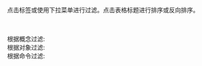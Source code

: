 ---
---
<script language="JavaScript">
var dropDownsPopulated = false;
$( document ).ready(function() {
  // When the document loads, get the metadata JSON, and kick off tbl render
  $.get("/metadata.txt", function(data, status) {
    metadata = $.parseJSON(data);
    metadata.pages.sort(dynamicSort("t"));
    mainLogic()
    $(window).bind( 'hashchange', function(e) {
      mainLogic();
    });
  });
});
function mainLogic()
{
  // If there's a tag filter, change the table/drop down output
  if (!dropDownsPopulated) populateDropdowns();
  var tag=window.location.hash.replace("#","");
  if(tag) {
    tag = $.trim(tag);
    for (i=0;i<tagName.length;i++) {
      querystringTag = tagName[i] + "=";
      if (tag.indexOf(querystringTag) > -1)
      {
        console.log("in mainLog: querystringTag of " + querystringTag + " matches tag of " + tag);
        tag = tag.replace(querystringTag,"");
        selectDropDown(tagName[i],tag);
        topicsFilter(tagName[i],tag,"output");
      }
    }
  } else {
    currentTopics = metadata.pages;
  }
  renderTable(currentTopics,"output");

}
function populateDropdowns()
{
  // Keeping mainLogic() brief by functionizing the initialization of the
  // drop-down filter boxes

  for(i=0;i<metadata.pages.length;i++)
  {
    var metadataArrays = [metadata.pages[i].cr,metadata.pages[i].or,metadata.pages[i].mr];
    for(j=0;j<metadataArrays.length;j++)
    {
      if (metadataArrays[j]) {
        for (k=0;k<metadataArrays[j].length;k++) {
          if (typeof storedTagsArrays[j] == 'undefined') storedTagsArrays[j] = new Array();
          storedTagsArrays[j][metadataArrays[j][k][tagName[j]]] = true;
          // ^ conceptList[metadata.pages[i].cr[k].concept] = true; (if rolling through concepts)
          // ^ conceptList['container'] = true; (ultimate result)
          // ^ objectList[metadata.pages[i].or[k].object] = true; (if rolling through objects)
          // ^ objectList['restartPolicy'] = true; (ultimate result)
        }
      }
    }
  }
  var output = new Array();
  for(i=0;i<tagName.length;i++)
  {
    // Phew! All tags in conceptList, objectList, and commandList!
    // Loop through them and populate those drop-downs through html() injection
    output = [];
    output.push("<select id='" + tagName[i] + "' onchange='dropFilter(this)'>");
    output.push("<option>---</option>");
    Object.keys(storedTagsArrays[i]).sort().forEach(function (key) {
      output.push("<option>" + key + "</option>");
    });
    output.push("</select>")
    $(dropDowns[i]).html(output.join(""));
  }
  dropDownsPopulated = true;
}
function dropFilter(srcobj)
{
  // process the change of a drop-down value
  // the ID of the drop down is either command, object, or concept
  // these exact values are what topicsFilter() expects, plus a filter val
  // which we get from .text() of :selected
  console.log("dropFilter:" + $(srcobj).attr('id') + ":" + $(srcobj).find(":selected").text());
  topicsFilter($(srcobj).attr('id').replace("#",""),$(srcobj).find(":selected").text(),"output");
  for(i=0;i<tagName.length;i++)
  {
    if($(srcobj).attr('id')!=tagName[i]) selectDropDown(tagName[i],"---");
  }
}
function selectDropDown(type,tag)
{
  // change drop-down selection w/o filtering
  $("#" + type).val(tag);
}
</script>
<style>
#filters select{
  font-size: 14px;
  border: 1px #000 solid;
}
#filters {
  padding-top: 20px;
}
</style>


点击标签或使用下拉菜单进行过滤。点击表格标题进行排序或反向排序。

<p id="filters">

根据概念过滤: <span id="conceptFilter" /><br/>
根据对象过滤: <span id="objectFilter" /><br/>
根据命令过滤: <span id="commandFilter" />
</p>

<div id="output" />
